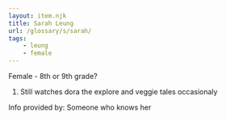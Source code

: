 ```yaml
---
layout: item.njk
title: Sarah Leung
url: /glossary/s/sarah/
tags:
    - leung
    - female
---
```


Female - 8th or 9th grade?

1. Still watches dora the explore and veggie tales occasionaly

Info provided by: Someone who knows her